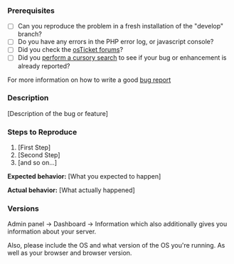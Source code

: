 ### Prerequisites

* [ ] Can you reproduce the problem in a fresh installation of the "develop" branch?
* [ ] Do you have any errors in the PHP error log, or javascript console?
* [ ] Did you check the [osTicket forums](http://osticket.com/forum/categories)?
* [ ] Did you [perform a cursory search](https://github.com/osTicket/osTicket/issues) to see if your bug or enhancement is already reported?

For more information on how to write a good [bug report](https://github.com/osTicket/osTicket/wiki/Github-Issues-Guidelines)

### Description

[Description of the bug or feature]

### Steps to Reproduce

1. [First Step]
2. [Second Step]
3. [and so on...]

**Expected behavior:** [What you expected to happen]

**Actual behavior:** [What actually happened]

### Versions

Admin panel -> Dashboard -> Information which also additionally gives you information about your server.

Also, please include the OS and what version of the OS you're running. As well as your browser and browser version.
